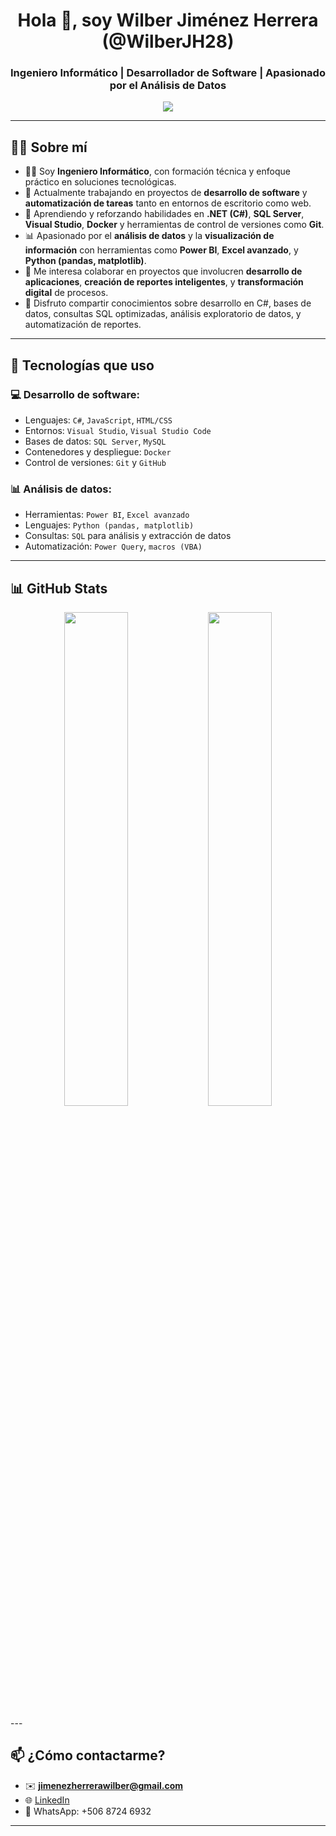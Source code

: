 <h1 align="center">Hola 👋, soy Wilber Jiménez Herrera (@WilberJH28)</h1>
<h3 align="center">Ingeniero Informático | Desarrollador de Software | Apasionado por el Análisis de Datos</h3>

<p align="center">
  <img src="https://readme-typing-svg.demolab.com/?lines=Ingeniero+Informático;Desarrollador+de+software+y+automatización;Apasionado+por+el+análisis+de+datos&center=true&width=500&height=25" />
</p>

---

## 👨‍💻 Sobre mí

- 👨‍🎓 Soy **Ingeniero Informático**, con formación técnica y enfoque práctico en soluciones tecnológicas.
- 🔭 Actualmente trabajando en proyectos de **desarrollo de software** y **automatización de tareas** tanto en entornos de escritorio como web.
- 🌱 Aprendiendo y reforzando habilidades en **.NET (C#)**, **SQL Server**, **Visual Studio**, **Docker** y herramientas de control de versiones como **Git**.
- 📊 Apasionado por el **análisis de datos** y la **visualización de información** con herramientas como **Power BI**, **Excel avanzado**, y **Python (pandas, matplotlib)**.
- 🤝 Me interesa colaborar en proyectos que involucren **desarrollo de aplicaciones**, **creación de reportes inteligentes**, y **transformación digital** de procesos.
- 💬 Disfruto compartir conocimientos sobre desarrollo en C#, bases de datos, consultas SQL optimizadas, análisis exploratorio de datos, y automatización de reportes.

---
## 🔧 Tecnologías que uso

### 💻 Desarrollo de software:
- Lenguajes: `C#`, `JavaScript`, `HTML/CSS`
- Entornos: `Visual Studio`, `Visual Studio Code`
- Bases de datos: `SQL Server`, `MySQL`
- Contenedores y despliegue: `Docker`
- Control de versiones: `Git` y `GitHub`

### 📊 Análisis de datos:
- Herramientas: `Power BI`, `Excel avanzado`
- Lenguajes: `Python (pandas, matplotlib)`
- Consultas: `SQL` para análisis y extracción de datos
- Automatización: `Power Query`, `macros (VBA)`

---

## 📊 GitHub Stats

<p align="center">
  <img src="https://github-readme-stats.vercel.app/api?username=WilberJH28&show_icons=true&theme=radical" width="45%" />
  <img src="https://github-readme-stats.vercel.app/api/top-langs/?username=WilberJH28&layout=compact&theme=radical" width="45%" />
</p>
---

## 📫 ¿Cómo contactarme?

- ✉️ **jimenezherrerawilber@gmail.com**
- 🌐 [LinkedIn](https://www.linkedin.com/in/wilber-jimenez-7a61251bb?lipi=urn%3Ali%3Apage%3Ad_flagship3_profile_view_base_contact_details%3BISp4jWj1Q7aEAPnWUXfLKg%3D%3D)
- 📱 WhatsApp: +506 8724 6932

---


